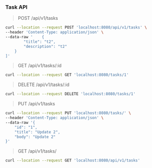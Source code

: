 ### Task API

> POST /api/v1/tasks

```bash
curl --location --request POST 'localhost:8080/api/v1/tasks' \
--header 'Content-Type: application/json' \
--data-raw '    {
        "title": "t2",
        "description": "t2"
    }
]'
```

> GET /api/v1/tasks/:id

```bash
curl --location --request GET 'localhost:8080/tasks/1'
```

> DELETE /api/v1/tasks/:id

```bash
curl --location --request DELETE 'localhost:8080/tasks/1'
```

> PUT /api/v1/tasks

```bash
curl --location --request PUT 'localhost:8080/tasks/' \
--header 'Content-Type: application/json' \
--data-raw '{
    "id": "1",
    "title": "Update 2",
    "body": "Update 2"
}'
```

> GET /api/v1/tasks/

```bash
curl --location --request GET 'localhost:8080/api/v1/tasks'
```
